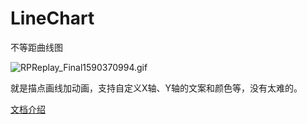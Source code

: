 # LineChart
不等距曲线图

![RPReplay_Final1590370994.gif](https://github.com/mxj123/LineChart/blob/master/LineChartDemo/效果图.gif)

就是描点画线加动画，支持自定义X轴、Y轴的文案和颜色等，没有太难的。

[文档介绍](https://www.jianshu.com/p/a57894c588a7)













